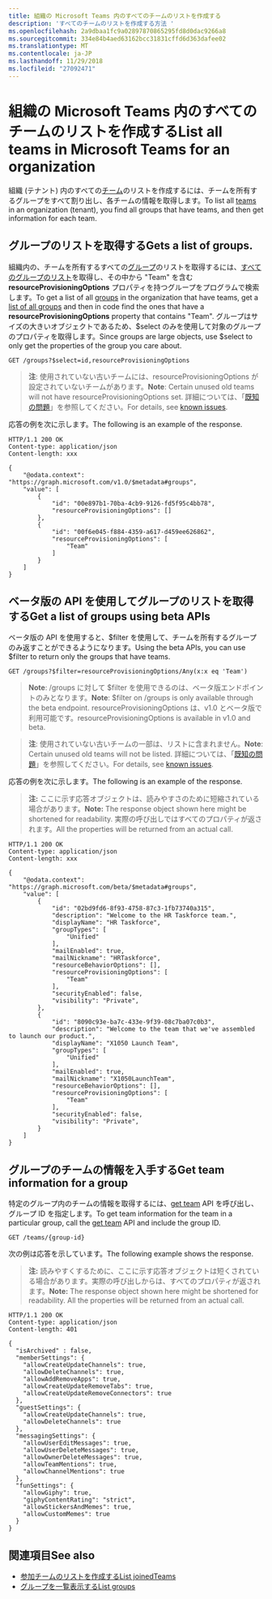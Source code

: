 ```yaml
---
title: 組織の Microsoft Teams 内のすべてのチームのリストを作成する
description: 'すべてのチームのリストを作成する方法 '
ms.openlocfilehash: 2a9dbaa1fc9a02897870865295fd8d0dac9266a8
ms.sourcegitcommit: 334e84b4aed63162bcc31831cffd6d363dafee02
ms.translationtype: MT
ms.contentlocale: ja-JP
ms.lasthandoff: 11/29/2018
ms.locfileid: "27092471"
---
```

# <a name="list-all-teams-in-microsoft-teams-for-an-organization"></a><span data-ttu-id="19477-103">組織の Microsoft Teams 内のすべてのチームのリストを作成する</span><span class="sxs-lookup"><span data-stu-id="19477-103">List all teams in Microsoft Teams for an organization</span></span>

<span data-ttu-id="19477-104">組織 (テナント) 内のすべての[チーム](/graph/api/resources/team?view=graph-rest-beta)のリストを作成するには、チームを所有するグループをすべて割り出し、各チームの情報を取得します。</span><span class="sxs-lookup"><span data-stu-id="19477-104">To list all [teams](/graph/api/resources/team?view=graph-rest-beta) in an organization (tenant), you find all groups that have teams, and then get information for each team.</span></span>

## <a name="get-a-list-of-groups"></a><span data-ttu-id="19477-105">グループのリストを取得する</span><span class="sxs-lookup"><span data-stu-id="19477-105">Gets a list of groups.</span></span>

<span data-ttu-id="19477-106">組織内の、チームを所有するすべての[グループ](/graph/api/resources/group?view=graph-rest-beta)のリストを取得するには、[すべてのグループのリスト](/graph/api/group-list?view=graph-rest-beta)を取得し、その中から "Team" を含む **resourceProvisioningOptions** プロパティを持つグループをプログラムで検索します。</span><span class="sxs-lookup"><span data-stu-id="19477-106">To get a list of all [groups](/graph/api/resources/group?view=graph-rest-beta) in the organization that have teams, get a [list of all groups](/graph/api/group-list?view=graph-rest-beta) and then in code find the ones that have a **resourceProvisioningOptions** property that contains "Team".</span></span>
<span data-ttu-id="19477-107">グループはサイズの大きいオブジェクトであるため、$select のみを使用して対象のグループのプロパティを取得します。</span><span class="sxs-lookup"><span data-stu-id="19477-107">Since groups are large objects, use $select to only get the properties of the group you care about.</span></span>

```http
GET /groups?$select=id,resourceProvisioningOptions
```

> <span data-ttu-id="19477-108">**注**: 使用されていない古いチームには、resourceProvisioningOptions が設定されていないチームがあります。</span><span class="sxs-lookup"><span data-stu-id="19477-108">**Note**: Certain unused old teams will not have resourceProvisioningOptions set.</span></span> <span data-ttu-id="19477-109">詳細については、「[既知の問題](known-issues.md#missing-teams-in-list-all-teams)」を参照してください。</span><span class="sxs-lookup"><span data-stu-id="19477-109">For details, see [known issues](known-issues.md#missing-teams-in-list-all-teams).</span></span>

<span data-ttu-id="19477-110">応答の例を次に示します。</span><span class="sxs-lookup"><span data-stu-id="19477-110">The following is an example of the response.</span></span> 

```http
HTTP/1.1 200 OK
Content-type: application/json
Content-length: xxx

{
    "@odata.context": "https://graph.microsoft.com/v1.0/$metadata#groups",
    "value": [
        {
            "id": "00e897b1-70ba-4cb9-9126-fd5f95c4bb78",
            "resourceProvisioningOptions": []
        },
        {
            "id": "00f6e045-f884-4359-a617-d459ee626862",
            "resourceProvisioningOptions": [
                "Team"
            ]
        }
    ]
}
```

## <a name="get-a-list-of-groups-using-beta-apis"></a><span data-ttu-id="19477-111">ベータ版の API を使用してグループのリストを取得する</span><span class="sxs-lookup"><span data-stu-id="19477-111">Get a list of groups using beta APIs</span></span>

<span data-ttu-id="19477-112">ベータ版の API を使用すると、$filter を使用して、チームを所有するグループのみ返すことができるようになります。</span><span class="sxs-lookup"><span data-stu-id="19477-112">Using the beta APIs, you can use $filter to return only the groups that have teams.</span></span>

```http
GET /groups?$filter=resourceProvisioningOptions/Any(x:x eq 'Team')
```

> <span data-ttu-id="19477-113">**Note**: /groups に対して $filter を使用できるのは、ベータ版エンドポイントのみとなります。</span><span class="sxs-lookup"><span data-stu-id="19477-113">**Note**: $filter on /groups is only available through the beta endpoint.</span></span> <span data-ttu-id="19477-114">resourceProvisioningOptions は、v1.0 とベータ版で利用可能です。</span><span class="sxs-lookup"><span data-stu-id="19477-114">resourceProvisioningOptions is available in v1.0 and beta.</span></span>

> <span data-ttu-id="19477-115">**注**: 使用されていない古いチームの一部は、リストに含まれません。</span><span class="sxs-lookup"><span data-stu-id="19477-115">**Note**: Certain unused old teams will not be listed.</span></span> <span data-ttu-id="19477-116">詳細については、「[既知の問題](known-issues.md#missing-teams-in-list-all-teams)」を参照してください。</span><span class="sxs-lookup"><span data-stu-id="19477-116">For details, see [known issues](known-issues.md#missing-teams-in-list-all-teams).</span></span>

<span data-ttu-id="19477-117">応答の例を次に示します。</span><span class="sxs-lookup"><span data-stu-id="19477-117">The following is an example of the response.</span></span> 

><span data-ttu-id="19477-118">**注:** ここに示す応答オブジェクトは、読みやすさのために短縮されている場合があります。</span><span class="sxs-lookup"><span data-stu-id="19477-118">**Note:** The response object shown here might be shortened for readability.</span></span> <span data-ttu-id="19477-119">実際の呼び出しではすべてのプロパティが返されます。</span><span class="sxs-lookup"><span data-stu-id="19477-119">All the properties will be returned from an actual call.</span></span>

```http
HTTP/1.1 200 OK
Content-type: application/json
Content-length: xxx

{
    "@odata.context": "https://graph.microsoft.com/beta/$metadata#groups",
    "value": [
        {
            "id": "02bd9fd6-8f93-4758-87c3-1fb73740a315",
            "description": "Welcome to the HR Taskforce team.",
            "displayName": "HR Taskforce",
            "groupTypes": [
                "Unified"
            ],
            "mailEnabled": true,
            "mailNickname": "HRTaskforce",
            "resourceBehaviorOptions": [],
            "resourceProvisioningOptions": [
                "Team"
            ],
            "securityEnabled": false,
            "visibility": "Private",
        },
        {
            "id": "8090c93e-ba7c-433e-9f39-08c7ba07c0b3",
            "description": "Welcome to the team that we've assembled to launch our product.",
            "displayName": "X1050 Launch Team",
            "groupTypes": [
                "Unified"
            ],
            "mailEnabled": true,
            "mailNickname": "X1050LaunchTeam",
            "resourceBehaviorOptions": [],
            "resourceProvisioningOptions": [
                "Team"
            ],
            "securityEnabled": false,
            "visibility": "Private",
        }
    ]
}
```

## <a name="get-team-information-for-a-group"></a><span data-ttu-id="19477-120">グループのチームの情報を入手する</span><span class="sxs-lookup"><span data-stu-id="19477-120">Get team information for a group</span></span>

<span data-ttu-id="19477-121">特定のグループ内のチームの情報を取得するには、[get team](/graph/api/team-get?view=graph-rest-beta) API を呼び出し、グループ ID を指定します。</span><span class="sxs-lookup"><span data-stu-id="19477-121">To get team information for the team in a particular group, call the [get team](/graph/api/team-get?view=graph-rest-beta) API and include the group ID.</span></span>

```http
GET /teams/{group-id}
```

<span data-ttu-id="19477-122">次の例は応答を示しています。</span><span class="sxs-lookup"><span data-stu-id="19477-122">The following example shows the response.</span></span>

><span data-ttu-id="19477-p106">**注:** 読みやすくするために、ここに示す応答オブジェクトは短くされている場合があります。実際の呼び出しからは、すべてのプロパティが返されます。</span><span class="sxs-lookup"><span data-stu-id="19477-p106">**Note:** The response object shown here might be shortened for readability. All the properties will be returned from an actual call.</span></span>
<!-- {
  "blockType": "ignored",
  "truncated": true,
  "@odata.type": "microsoft.graph.team"
} -->
```http
HTTP/1.1 200 OK
Content-type: application/json
Content-length: 401

{
  "isArchived" : false,
  "memberSettings": {
    "allowCreateUpdateChannels": true,
    "allowDeleteChannels": true,
    "allowAddRemoveApps": true,
    "allowCreateUpdateRemoveTabs": true,
    "allowCreateUpdateRemoveConnectors": true    
  },
  "guestSettings": {
    "allowCreateUpdateChannels": true,
    "allowDeleteChannels": true 
  },
  "messagingSettings": {
    "allowUserEditMessages": true,
    "allowUserDeleteMessages": true,
    "allowOwnerDeleteMessages": true,
    "allowTeamMentions": true,
    "allowChannelMentions": true    
  },
  "funSettings": {
    "allowGiphy": true,
    "giphyContentRating": "strict",
    "allowStickersAndMemes": true,
    "allowCustomMemes": true
  }
}
```

## <a name="see-also"></a><span data-ttu-id="19477-125">関連項目</span><span class="sxs-lookup"><span data-stu-id="19477-125">See also</span></span>

- [<span data-ttu-id="19477-126">参加チームのリストを作成する</span><span class="sxs-lookup"><span data-stu-id="19477-126">List joinedTeams</span></span>](/graph/api/user-list-joinedteams?view=graph-rest-beta)
- [<span data-ttu-id="19477-127">グループを一覧表示する</span><span class="sxs-lookup"><span data-stu-id="19477-127">List groups</span></span>](/graph/api/group-list?view=graph-rest-beta)
